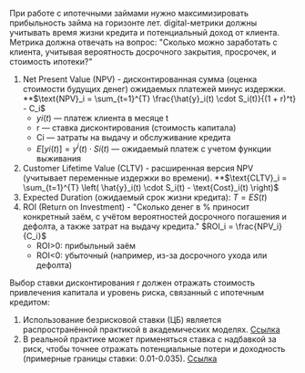 При работе с ипотечными займами нужно максимизировать прибыльность займа на горизонте лет. digital-метрики должны учитывать время жизни кредита и потенциальный доход от клиента.
Метрика должна отвечать на вопрос: "Сколько можно заработать с клиента, учитывая вероятность досрочного закрытия, просрочек, и стоимость ипотеки?"

1. Net Present Value (NPV) - дисконтированная сумма (оценка стоимости будущих денег) ожидаемых платежей минус издержки.
	**$\text{NPV}_i = \sum_{t=1}^{T} \frac{\hat{y}_i(t) \cdot S_i(t)}{(1 + r)^t} - C_i$
	- $yi(t)$ — платеж клиента в месяце t
	- r — ставка дисконтирования (стоимость капитала)
	- Ci​ — затраты на выдачу и обслуживание кредита
	- $E[yi(t)]=y^i(t)⋅Si(t)$ — ожидаемый платеж с учетом функции выживания
2. Customer Lifetime Value (CLTV) - расширенная версия NPV (учитывает переменные издержки во времени).
	**$\text{CLTV}_i = \sum_{t=1}^{T} \left( \hat{y}_i(t) \cdot S_i(t) - \text{Cost}_i(t) \right)$
3. Expected Duration (ожидаемый срок жизни кредита): $T = ES(t)$
4. ROI (Return on Investment) - "Сколько денег в % приносит конкретный заём, с учётом вероятностей досрочного погашения и дефолта, а также затрат на выдачу кредита."
   $ROI_i = \frac{NPV_i}{C_i}$
   - ROI>0: прибыльный заём
   - ROI<0: убыточный (например, из-за досрочного ухода или дефолта)

Выбор ставки дисконтирования r должен отражать стоимость привлечения капитала и уровень риска, связанный с ипотечным кредитом:
1. Использование безрисковой ставки (ЦБ) является распространённой практикой в академических моделях. [Ссылка](https://www.academia.edu/10390903/Application_of_survival_analysis_to_cash_flow_modelling_for_mortgage_products?utm_source=chatgpt.com)
2. В реальной практике может применяться ставка с надбавкой за риск, чтобы точнее отражать потенциальные потери и доходность (примерные границы ставки: 0.01-0.035). [Ссылка](https://www.researchgate.net/publication/382808417_On_the_Determinants_of_Discount_Rates_in_Discounted_Cash_Flow_Valuations_A_Counterfactual_Analysis)